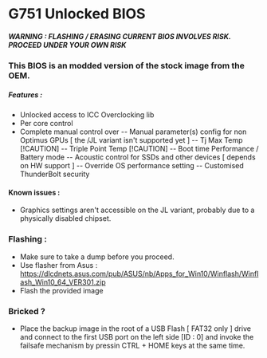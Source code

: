 # G751 Unlocked BIOS

##### WARNING : FLASHING / ERASING CURRENT BIOS INVOLVES RISK. PROCEED UNDER YOUR OWN RISK

### This BIOS is an modded version of the stock image from the OEM. 

##### Features :
- Unlocked access to ICC Overclocking lib
- Per core control
- Complete manual control over
-- Manual parameter(s) config for non Optimus GPUs [ the /JL variant isn't supported yet ]
-- Tj Max Temp [!CAUTION]
-- Triple Point Temp [!CAUTION]
-- Boot time Performance / Battery mode
-- Acoustic control for SSDs and other devices [ depends on HW support ]
-- Override OS performance setting
-- Customised ThunderBolt security

#### Known issues : 
- Graphics settings aren't accessible on the JL variant, probably due to a physically disabled chipset.

###  Flashing : 
- Make sure to take a dump before you proceed.
- Use flasher from Asus : https://dlcdnets.asus.com/pub/ASUS/nb/Apps_for_Win10/Winflash/Winflash_Win10_64_VER301.zip
- Flash the provided image
### Bricked ?
- Place the backup image in the root of a USB Flash [ FAT32 only ] drive and connect to the first USB port on the left side [ID : 0] and invoke the failsafe mechanism by pressin CTRL + HOME keys at the same time.
